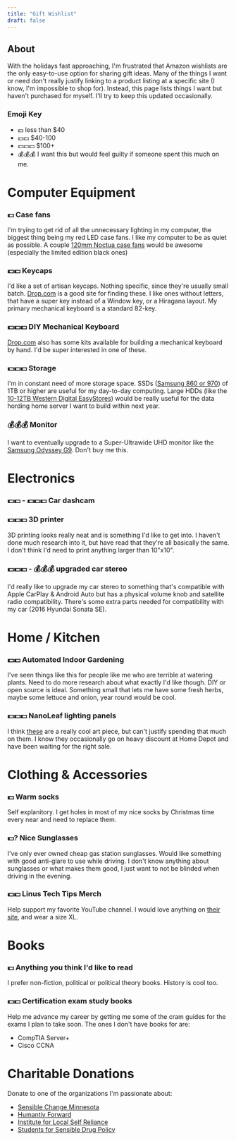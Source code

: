```yaml
---
title: "Gift Wishlist" 
draft: false
---
```


## About 
With the holidays fast approaching, I'm frustrated that Amazon wishlists are the only easy-to-use option for sharing gift ideas. Many of the things I want or need don't really justify linking to a product listing at a specific site (I know, I'm impossible to shop for). Instead, this page lists things I want but haven't purchased for myself. I'll try to keep this updated occasionally. 

### Emoji Key 
- :dollar: less than $40 <br>
- :dollar::dollar: $40-100 <br>
- :dollar::dollar::dollar: $100+ <br>
- :moneybag::moneybag::moneybag: I want this but would feel guilty if someone spent this much on me. 

# Computer Equipment 

### :dollar: Case fans 
I'm trying to get rid of all the unnecessary lighting in my computer, the biggest thing being my red LED case fans. I like my computer to be as quiet as possible. A couple [120mm Noctua case fans](https://noctua.at/en/products/fan) would be awesome (especially the limited edition black ones) 

### :dollar::dollar: Keycaps 
I'd like a set of artisan keycaps. Nothing specific, since they're usually small batch. [Drop.com](https://drop.com/) is a good site for finding these. I like ones without letters, that have a super key instead of a Window key, or a Hiragana layout. My primary mechanical keyboard is a standard 82-key. 

### :dollar::dollar::dollar: DIY Mechanical Keyboard
[Drop.com](https://drop.com) also has some kits available for building a mechanical keyboard by hand. I'd be super interested in one of these. 

### :dollar::dollar::dollar: Storage 
I'm in constant need of more storage space. SSDs ([Samsung 860 or 970](https://www.samsung.com/us/computing/memory-storage/solid-state-drives/)) of 1TB or higher are useful for my day-to-day computing. Large HDDs (like the [10-12TB Western Digital EasyStores](https://www.bestbuy.com/site/wd-easystore-12tb-external-usb-3-0-hard-drive-black/6425301.p?skuId=6425301)) would be really useful for the data hording home server I want to build within next year. 

### :moneybag::moneybag::moneybag: Monitor 
I want to eventually upgrade to a Super-Ultrawide UHD monitor like the [Samsung Odyssey G9](https://www.samsung.com/us/computing/monitors/gaming/49-odyssey-g9-gaming-monitor-lc49g97tssnxdc/). Don't buy me this. 

# Electronics 

### :dollar::dollar: - :dollar::dollar::dollar: Car dashcam

### :dollar::dollar::dollar: 3D printer
3D printing looks really neat and is something I'd like to get into. I haven't done much research into it, but have read that they're all basically the same. I don't think I'd need to print anything larger than 10"x10". 

### :dollar::dollar::dollar: - :moneybag::moneybag::moneybag: upgraded car stereo 
I'd really like to upgrade my car stereo to something that's compatible with Apple CarPlay & Android Auto but has a physical volume knob and satellite radio compatibility. There's some extra parts needed for compatibility with my car (2016 Hyundai Sonata SE).

# Home / Kitchen 

### :dollar::dollar: Automated Indoor Gardening 
I've seen things like this for people like me who are terrible at watering plants. Need to do more research about what exactly I'd like though. DIY or open source is ideal. Something small that lets me have some fresh herbs, maybe some lettuce and onion, year round would be cool. 

### :dollar::dollar::dollar: NanoLeaf lighting panels 
I think [these](https://nanoleaf.me/en-US/products/nanoleaf-light-panels/) are a really cool art piece, but can't justify spending that much on them. I know they occasionally go on heavy discount at Home Depot and have been waiting for the right sale. 

# Clothing & Accessories 

### :dollar: Warm socks 
Self explanitory. I get holes in most of my nice socks by Christmas time every near and need to replace them. 

### :dollar:? Nice Sunglasses
I've only ever owned cheap gas station sunglasses. Would like something with good anti-glare to use while driving. I don't know anything about sunglasses or what makes them good, I just want to not be blinded when driving in the evening. 

### :dollar::dollar: Linus Tech Tips Merch 
Help support my favorite YouTube channel. I would love anything on [their site](https://www.lttstore.com/), and wear a size XL. 

# Books 

### :dollar: Anything you think I'd like to read
I prefer non-fiction, political or political theory books. History is cool too.

### :dollar::dollar: Certification exam study books 
Help me advance my career by getting me some of the cram guides for the exams I plan to take soon. 
The ones I don't have books for are: <br>
- CompTIA Server+ <br>
- Cisco CCNA <br >

# Charitable Donations 
Donate to one of the organizations I'm passionate about: <br>
- [Sensible Change Minnesota](https://changemn.org) <br>
- [Humantiy Forward](https://movehumanityforward.com/) <br>
- [Institute for Local Self Reliance](https://ilsr.org/) <br>
- [Students for Sensible Drug Policy](https://ssdp.org/) <br>